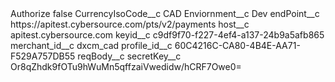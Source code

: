 <?xml version="1.0" encoding="UTF-8"?>
<CustomMetadata xmlns="http://soap.sforce.com/2006/04/metadata" xmlns:xsi="http://www.w3.org/2001/XMLSchema-instance" xmlns:xsd="http://www.w3.org/2001/XMLSchema">
    <label>Authorize</label>
    <protected>false</protected>
    <values>
        <field>CurrencyIsoCode__c</field>
        <value xsi:type="xsd:string">CAD</value>
    </values>
    <values>
        <field>Enviornment__c</field>
        <value xsi:type="xsd:string">Dev</value>
    </values>
    <values>
        <field>endPoint__c</field>
        <value xsi:type="xsd:string">https://apitest.cybersource.com/pts/v2/payments</value>
    </values>
    <values>
        <field>host__c</field>
        <value xsi:type="xsd:string">apitest.cybersource.com</value>
    </values>
    <values>
        <field>keyid__c</field>
        <value xsi:type="xsd:string">c9df9f70-f227-4ef4-a137-24b9a5afb865</value>
    </values>
    <values>
        <field>merchant_id__c</field>
        <value xsi:type="xsd:string">dxcm_cad</value>
    </values>
    <values>
        <field>profile_id__c</field>
        <value xsi:type="xsd:string">60C4216C-CA80-4B4E-AA71-F529A757DB55</value>
    </values>
    <values>
        <field>reqBody__c</field>
        <value xsi:nil="true"/>
    </values>
    <values>
        <field>secretKey__c</field>
        <value xsi:type="xsd:string">Or8qZhdk9fOTu9hWuMn5qffzaiVwedidw/hCRF7Owe0=</value>
    </values>
</CustomMetadata>
